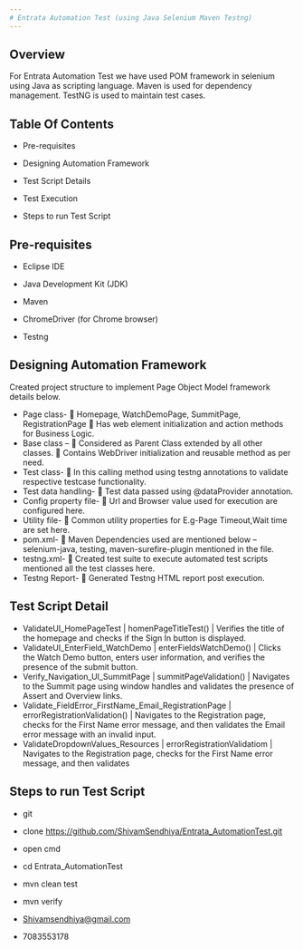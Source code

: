 ```yaml
---
# Entrata Automation Test (using Java Selenium Maven Testng)
---
```


## Overview

For Entrata Automation Test we have used POM framework in selenium using
Java as scripting language. Maven is used for dependency management.
TestNG is used to maintain test cases.

## Table Of Contents

-   Pre-requisites

-   Designing Automation Framework

-   Test Script Details

-   Test Execution

-   Steps to run Test Script

## Pre-requisites

-   Eclipse IDE

-   Java Development Kit (JDK)

-   Maven

-   ChromeDriver (for Chrome browser)

-   Testng

## Designing Automation Framework

Created project structure to implement Page Object Model framework details below.
-	Page class- 
 Homepage, WatchDemoPage, SummitPage, RegistrationPage
	Has  web element initialization and action methods for Business Logic.
-	Base class –
	Considered as Parent Class extended by all other classes.
	Contains WebDriver initialization and reusable method as per need.  
-	Test class-
	In this calling method using testng annotations to validate respective testcase functionality.
-	Test data handling-
	Test data passed using @dataProvider annotation. 
-	Config property file-
	Url and Browser value used for execution are configured here.
-	Utility file-
	Common utility properties for E.g-Page Timeout,Wait time are set here.
-	pom.xml-
	Maven Dependencies used are mentioned below – 
selenium-java, testing, maven-surefire-plugin mentioned in the file.
-	testng.xml-
	Created test suite to execute automated test scripts mentioned all the test classes here.
-	Testng Report-
	Generated Testng HTML report post execution.

## Test Script Detail
- ValidateUI_HomePageTest | homenPageTitleTest() | Verifies the title of the homepage and checks if the Sign In button is displayed. 
- ValidateUI_EnterField_WatchDemo |	enterFieldsWatchDemo() | Clicks the Watch Demo button, enters user information, and verifies the presence of the submit button. 
- Verify_Navigation_UI_SummitPage | summitPageValidation() | Navigates to the Summit page using window handles and validates the presence of Assert and Overview links. 
- Validate_FieldError_FirstName_Email_RegistrationPage |	errorRegistrationValidation() | Navigates to the Registration page, checks for the First Name error message, and then validates the Email error message with an invalid input.
- ValidateDropdownValues_Resources | errorRegistrationValidatiom | Navigates to the Registration page, checks for the First Name error message, and then validates 

## Steps to run Test Script

- git
- clone <https://github.com/ShivamSendhiya/Entrata_AutomationTest.git> 
- open cmd
- cd Entrata_AutomationTest
- mvn clean test
- mvn verify

- Shivamsendhiya@gmail.com
- 7083553178
